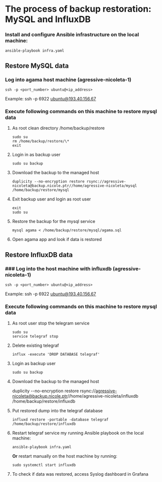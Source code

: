 # The process of backup restoration: MySQL and InfluxDB

### Install and configure Ansible infrastructure on the local machine:

    ansible-playbook infra.yaml

## Restore MySQL data

### Log into agama host machine (agressive-nicoleta-1)

    ssh -p <port_number> ubuntu@<ip_address>

Example: ssh -p 6922 ubuntu@193.40.156.67

### Execute following commands on this machine to restore mysql data

1.  As root clean directory /home/backup/restore

        sudo su
        rm /home/backup/restore/\*
        exit

2.  Login in as backup user

        sudo su backup

3.  Download the backup to the managed host

        duplicity --no-encryption restore rsync://agressive-nicoleta@backup.nicole.ptr//home/agressive-nicoleta/mysql /home/backup/restore/mysql

4.  Exit backup user and login as root user

        exit
        sudo su

5.  Restore the backup for the mysql service

        mysql agama < /home/backup/restore/mysql/agama.sql

6.  Open agama app and look if data is restored

## Restore InfluxDB data

### ### Log into the host machine with influxdb (agressive-nicoleta-1)

    ssh -p <port_number> ubuntu@<ip_address>

Example: ssh -p 6922 ubuntu@193.40.156.67

### Execute following commands on this machine to restore mysql data

1.  As root user stop the telegram service

        sudo su
        service telegraf stop

2.  Delete existing telegraf

        influx -execute 'DROP DATABASE telegraf'

3.  Login as backup user

        sudo su backup

4.  Download the backup to the managed host

    duplicity --no-encryption restore rsync://agressive-nicoleta@backup.nicole.ptr//home/agressive-nicoleta/influxdb /home/backup/restore/influxdb

5.  Put restored dump into the telegraf database

        influxd restore -portable -database telegraf /home/backup/restore/influxdb

6.  Restart telegraf service my running Ansible playbook on the local machine:

        ansible-playbook infra.yaml

    **Or** restart manually on the host machine by running:

        sudo systemctl start influxdb

7.  To check if data was restored, access Syslog dashboard in Grafana
